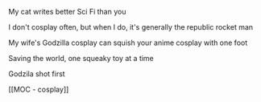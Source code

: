 My cat writes better Sci Fi than you

I don't cosplay often,  but when I do,  it's generally the republic rocket man

My wife's Godzilla cosplay can squish your anime cosplay with one foot

Saving the world,  one squeaky toy at a time

Godzila  shot first

[[MOC - cosplay]]